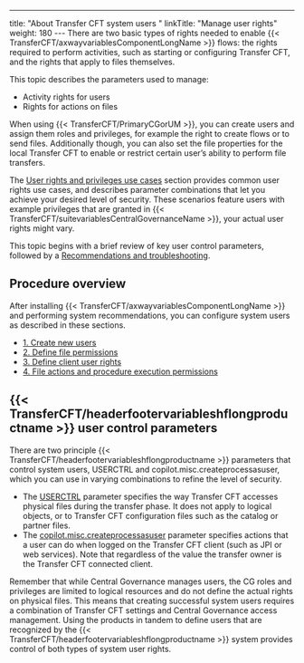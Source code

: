 ---
title: "About Transfer CFT system users "
linkTitle: "Manage user rights"
weight: 180
--- There are two basic types of rights needed to enable {{< TransferCFT/axwayvariablesComponentLongName  >}} flows: the rights required to perform activities, such as starting or configuring Transfer CFT, and the rights that apply to files themselves.

This topic describes the parameters used to manage:

- Activity rights for users
- Rights for actions on files

When using {{< TransferCFT/PrimaryCGorUM  >}}, you can create users and assign them roles and privileges, for example the right to create flows or to send files. Additionally though, you can also set the file properties for the local Transfer CFT to enable or restrict certain user’s ability to perform file transfers.

The [User rights and privileges use cases](user_rights_security_scenarios) section provides common user rights use cases, and describes parameter combinations that let you achieve your desired level of security. These scenarios feature users with example privileges that are granted in {{< TransferCFT/suitevariablesCentralGovernanceName  >}}, your actual user rights might vary.

This topic begins with a brief review of key user control parameters, followed by a [Recommendations and troubleshooting]().

## Procedure overview

After installing {{< TransferCFT/axwayvariablesComponentLongName  >}} and performing system recommendations, you can configure system users as described in these sections.

- [1. Create new users](create_users_cg)
- [2. Define file permissions](define_file_system_rights)
- [3. Define client user rights](user_rights_copilot)
- [4. File actions and procedure execution permissions](user_rights_file_rights)

## {{< TransferCFT/headerfootervariableshflongproductname  >}} user control parameters

There are two principle {{< TransferCFT/headerfootervariableshflongproductname  >}} parameters that control system users, USERCTRL and copilot.misc.createprocessasuser, which you can use in varying combinations to refine the level of security.

- The [USERCTRL](define_file_system_rights) parameter specifies the way Transfer CFT accesses physical files during the transfer phase. It does not apply to logical objects, or to Transfer CFT configuration files such as the catalog or partner files.
- The [copilot.misc.createprocessasuser](user_rights_copilot) parameter specifies actions that a user can do when logged on the Transfer CFT client (such as JPI or web services). Note that regardless of the value the transfer owner is the Transfer CFT connected client.

Remember that while Central Governance manages users, the CG roles and privileges are limited to logical resources and do not define the actual rights on physical files. This means that creating successful system users requires a combination of Transfer CFT settings and Central Governance access management. Using the products in tandem to define users that are recognized by the {{< TransferCFT/headerfootervariableshflongproductname  >}} system provides control of both types of system user rights.
